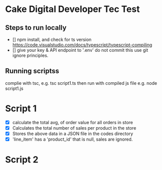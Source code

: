 # Cake Digital Developer Tec Test

## Steps to run locally
- [] npm install, and check for ts version  https://code.visualstudio.com/docs/typescript/typescript-compiling
- [] give your key & API endpoint to '.env' do not commit this use git ignore principles.


## Running scriptss
complie with tsc, 
e.g. tsc script1.ts
then run with compiled js file e.g. node script1.js

# Script 1

- [x] calculate the total avg, of order value for all orders in store
- [x] Calculates the total number of sales per product in the store
- [x] Stores the above data in a JSON file in the codes directory
- [x] 'line_item' has a 'product_id' that is null, sales are ignored. 

# Script 2 